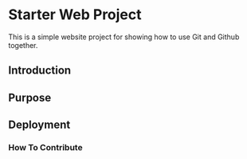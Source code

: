 # Starter Web Project

This is a simple website project for showing how to use Git and Github together.

## Introduction

## Purpose

## Deployment

### How To Contribute